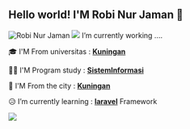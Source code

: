 ## Hello world! I'M Robi Nur Jaman 👋
![Robi Nur Jaman](img/github-header-banner%20(1).png)
![](https://media1.giphy.com/media/v1.Y2lkPTc5MGI3NjExbDJydG4yMWl4dDhtNmtzN3RmMjNqeTRnMndneDRhc3NwNmc2anVrciZlcD12MV9pbnRlcm5hbF9naWZfYnlfaWQmY3Q9cw/UmWpVKOvNEv6CHVtl7/giphy.gif)
I’m currently working ....

🎓 I'M From universitas : [**Kuningan**](https://uniku.ac.id/)

🧑‍💻 I'M Program study : [**SistemInformasi**](https://si.uniku.ac.id/)

🏡 I'M From  the city :  [**Kuningan**](https://www.Kuningankab.go.id/)

😥 I’m currently learning : [**laravel**](https://laravel.com) Framework


![](https://media.giphy.com/media/v1.Y2lkPTc5MGI3NjExeHMyNDFweDEyeTRkMzN4c2VhaXRnYmdlbHZmd2pxdG40NWZpMDluaiZlcD12MV9zdGlja2Vyc19zZWFyY2gmY3Q9cw/8f3nS1Gajtv70qNicE/giphy.gif)

